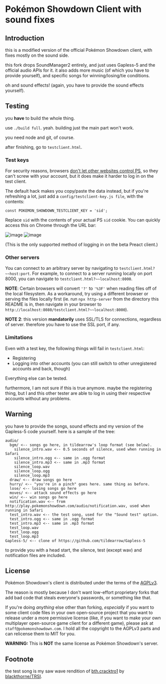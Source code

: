 # Pokémon Showdown Client with sound fixes

## Introduction

this is a modified version of the official Pokémon Showdown client, with fixes mostly on the sound side.

this fork drops SoundManager2 entirely, and just uses Gapless-5 and the official audio APIs for it.
it also adds more music (of which you have to provide yourself), and specific songs for winning/losing/tie conditions.

oh and sound effects! (again, you have to provide the sound effects yourself).

## Testing

you **have** to build the whole thing.

use `./build full`. yeah. building just the main part won't work.

you need node and git, of course.

after finishing, go to `testclient.html`.

### Test keys

For security reasons, browsers [don't let other websites control PS][5], so
they can't screw with your account, but it does make it harder to log in on
the test client.

The default hack makes you copy/paste the data instead, but if you're
refreshing a lot, just add a `config/testclient-key.js file`, with the
contents:

    const POKEMON_SHOWDOWN_TESTCLIENT_KEY = 'sid';

Replace `sid` with the contents of your actual PS `sid` cookie. You can quickly
access this on Chrome through the URL bar:

![image](https://user-images.githubusercontent.com/551184/53414680-def43480-3994-11e9-89d0-c06098c23fa0.png)
![image](https://user-images.githubusercontent.com/551184/53414760-119e2d00-3995-11e9-80f8-ecd17467310a.png)

(This is the only supported method of logging in on the beta Preact client.)

  [5]: https://developer.mozilla.org/en-US/docs/Web/HTTP/CORS

### Other servers

You can connect to an arbitrary server by navigating to
`testclient.html?~~host:port`. For example, to connect to a server running
locally on port 8000, you can navigate to `testclient.html?~~localhost:8000`.

**NOTE**: Certain browsers will convert `'?'` to `'%3F'` when reading files off
of the local filesystem. As a workaround, try using a different browser or
serving the files locally first (ie. run `npx http-server` from the
directory this README is in, then navigate in your browser to
`http://localhost:8080/testclient.html?~~localhost:8000`).

**NOTE 2**: this version **mandatorily** uses SSL/TLS for connections, regardless of server. therefore you have to use the SSL port, if any.

### Limitations

Even with a test key, the following things will fail in `testclient.html`:

+ Registering
+ Logging into other accounts (you can still switch to other unregistered
  accounts and back, though)

Everything else can be tested.

furthermore, I am not sure if this is true anymore. maybe the registering thing, but I and this other tester are able to log in using their respective accounts without any problems.

## Warning

you have to provide the songs, sound effects and my version of the Gapless-5 code yourself.
here is a sample of the tree:

```
audio/
  bgm/ <-- songs go here, in tildearrow's loop format (see below).
    silence_intro.wav <-- 0.5 seconds of silence, used when running in Safari
    silence_intro.ogg <-- same in .ogg format
    silence_intro.mp3 <-- same in .mp3 format
    silence_loop.wav
    silence_loop.ogg
    silence_loop.mp3
  draw/ <-- draw songs go here
  hurry/ <-- "you're in a pinch" goes here. same thing as before.
  lose/ <-- losing songs go here
  moves/ <-- attack sound effects go here
  win/ <-- win songs go here
  notification.wav <-- from http://play.pokemonshowdown.com/audio/notification.wav, used when running in Safari
  test_intro.wav <-- the test song, used for the "Sound test" option.
  test_intro.ogg <-- same in .ogg format
  test_intro.mp3 <-- same in .mp3 format
  test_loop.wav
  test_loop.ogg
  test_loop.mp3
Gapless-5/ <-- clone of https://github.com/tildearrow/Gapless-5
```

to provide you with a head start, the silence, test (except wav) and notification files are included.

## License

Pokémon Showdown's client is distributed under the terms of the [AGPLv3][6].

The reason is mostly because I don't want low-effort proprietary forks that add bad code that steals everyone's passwords, or something like that.

If you're doing _anything_ else other than forking, _especially_ if you want to some client code files in your own open-source project that you want to release under a more permissive license (like, if you want to make your own multiplayer open-source game client for a different game), please ask at `staff@pokemonshowdown.com`. I hold all the copyright to the AGPLv3 parts and can relicense them to MIT for you.

  [6]: http://www.gnu.org/licenses/agpl-3.0.html

**WARNING:** This is **NOT** the same license as Pokémon Showdown's server.

## Footnote

the test song is my saw wave rendition of [bth.cracktro1](http://modarchive.org/index.php?request=view_by_moduleid&query=116014) by [blackthorne/TRSI](https://www.exotica.org.uk/wiki/Tristar_Red_Sector_Inc#Crack_Intro_03_.281993.2C_ECS_Intro.29).
